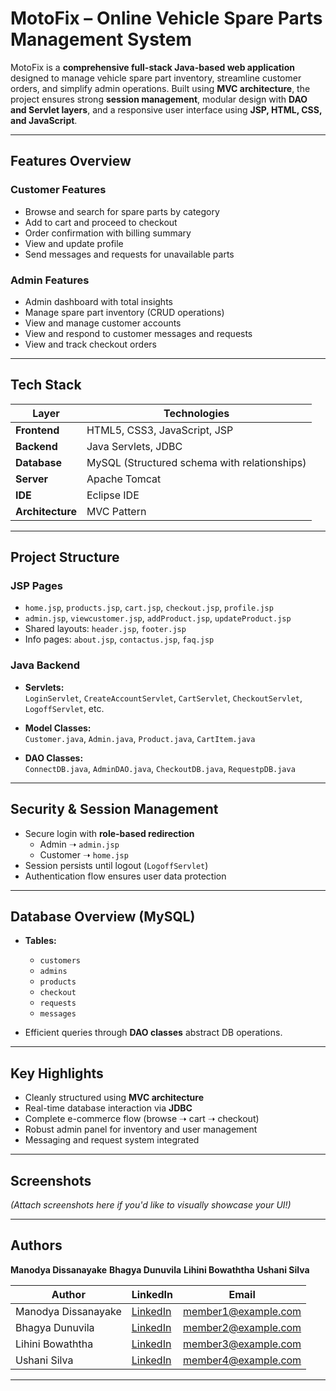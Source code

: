 #  MotoFix – Online Vehicle Spare Parts Management System

MotoFix is a **comprehensive full-stack Java-based web application** designed to manage vehicle spare part inventory, streamline customer orders, and simplify admin operations. Built using **MVC architecture**, the project ensures strong **session management**, modular design with **DAO and Servlet layers**, and a responsive user interface using **JSP, HTML, CSS, and JavaScript**.

---

##  Features Overview

### Customer Features
-  Browse and search for spare parts by category
-  Add to cart and proceed to checkout
-  Order confirmation with billing summary
-  View and update profile
-  Send messages and requests for unavailable parts

###  Admin Features
-  Admin dashboard with total insights
-  Manage spare part inventory (CRUD operations)
-  View and manage customer accounts
-  View and respond to customer messages and requests
-  View and track checkout orders

---

##  Tech Stack

| Layer        | Technologies                              |
|--------------|--------------------------------------------|
| **Frontend** | HTML5, CSS3, JavaScript, JSP               |
| **Backend**  | Java Servlets, JDBC                        |
| **Database** | MySQL (Structured schema with relationships)|
| **Server**   | Apache Tomcat                              |
| **IDE**      | Eclipse IDE                                |
| **Architecture** | MVC Pattern                           |

---

##  Project Structure

###  JSP Pages
- `home.jsp`, `products.jsp`, `cart.jsp`, `checkout.jsp`, `profile.jsp`
- `admin.jsp`, `viewcustomer.jsp`, `addProduct.jsp`, `updateProduct.jsp`
- Shared layouts: `header.jsp`, `footer.jsp`
- Info pages: `about.jsp`, `contactus.jsp`, `faq.jsp`

###  Java Backend
- **Servlets:**  
  `LoginServlet`, `CreateAccountServlet`, `CartServlet`, `CheckoutServlet`, `LogoffServlet`, etc.

- **Model Classes:**  
  `Customer.java`, `Admin.java`, `Product.java`, `CartItem.java`

- **DAO Classes:**  
  `ConnectDB.java`, `AdminDAO.java`, `CheckoutDB.java`, `RequestpDB.java`

---

##  Security & Session Management

- Secure login with **role-based redirection**
  - Admin ➝ `admin.jsp`
  - Customer ➝ `home.jsp`
- Session persists until logout (`LogoffServlet`)
- Authentication flow ensures user data protection

---

##  Database Overview (MySQL)

- **Tables:**
  - `customers`
  - `admins`
  - `products`
  - `checkout`
  - `requests`
  - `messages`

- Efficient queries through **DAO classes** abstract DB operations.

---

##  Key Highlights

-  Cleanly structured using **MVC architecture**
-  Real-time database interaction via **JDBC**
-  Complete e-commerce flow (browse ➝ cart ➝ checkout)
-  Robust admin panel for inventory and user management
-  Messaging and request system integrated

---

##  Screenshots

*(Attach screenshots here if you'd like to visually showcase your UI!)*

---

##  Authors

**Manodya Dissanayake**
**Bhagya Dunuvila**
**Lihini Bowaththa**
**Ushani Silva**

| Author           | LinkedIn                                  | Email                       |
|------------------|--------------------------------------------|-----------------------------|
| Manodya Dissanayake  | [LinkedIn](https://linkedin.com/in/username1) | member1@example.com         |
| Bhagya Dunuvila  | [LinkedIn](https://linkedin.com/in/username2) | member2@example.com         |
| Lihini Bowaththa  | [LinkedIn](https://linkedin.com/in/username3) | member3@example.com         |
| Ushani Silva  | [LinkedIn](https://linkedin.com/in/username4) | member4@example.com         |

---



